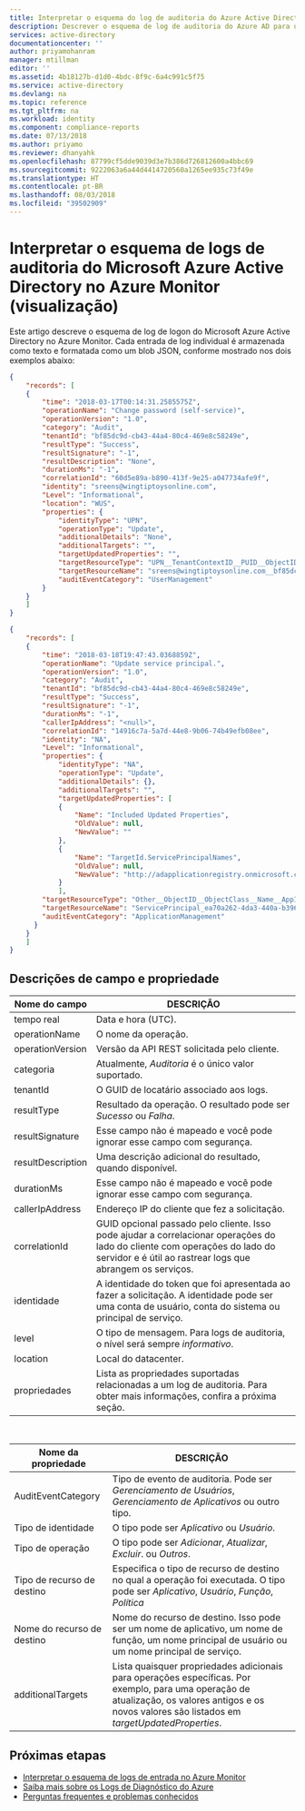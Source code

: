 ```yaml
---
title: Interpretar o esquema do log de auditoria do Azure Active Directory no Azure Monitor (visualização) | Microsoft Docs
description: Descrever o esquema de log de auditoria do Azure AD para uso no Azure Monitor (visualização)
services: active-directory
documentationcenter: ''
author: priyamohanram
manager: mtillman
editor: ''
ms.assetid: 4b18127b-d1d0-4bdc-8f9c-6a4c991c5f75
ms.service: active-directory
ms.devlang: na
ms.topic: reference
ms.tgt_pltfrm: na
ms.workload: identity
ms.component: compliance-reports
ms.date: 07/13/2018
ms.author: priyamo
ms.reviewer: dhanyahk
ms.openlocfilehash: 87799cf5dde9039d3e7b386d726812600a4bbc69
ms.sourcegitcommit: 9222063a6a44d4414720560a1265ee935c73f49e
ms.translationtype: HT
ms.contentlocale: pt-BR
ms.lasthandoff: 08/03/2018
ms.locfileid: "39502909"
---
```

# <a name="interpret-the-azure-ad-audit-logs-schema-in-azure-monitor-preview"></a>Interpretar o esquema de logs de auditoria do Microsoft Azure Active Directory no Azure Monitor (visualização)

Este artigo descreve o esquema de log de logon do Microsoft Azure Active Directory no Azure Monitor. Cada entrada de log individual é armazenada como texto e formatada como um blob JSON, conforme mostrado nos dois exemplos abaixo: 

```json
{ 
    "records": [ 
    { 
        "time": "2018-03-17T00:14:31.2585575Z", 
        "operationName": "Change password (self-service)",
        "operationVersion": "1.0",
        "category": "Audit", 
        "tenantId": "bf85dc9d-cb43-44a4-80c4-469e8c58249e", 
        "resultType": "Success", 
        "resultSignature": "-1", 
        "resultDescription": "None", 
        "durationMs": "-1", 
        "correlationId": "60d5e89a-b890-413f-9e25-a047734afe9f", 
        "identity": "sreens@wingtiptoysonline.com", 
        "Level": "Informational", 
        "location": "WUS", 
        "properties": { 
            "identityType": "UPN", 
            "operationType": "Update", 
            "additionalDetails": "None", 
            "additionalTargets": "", 
            "targetUpdatedProperties": "", 
            "targetResourceType": "UPN__TenantContextID__PUID__ObjectID__ObjectClass", 
            "targetResourceName": "sreens@wingtiptoysonline.com__bf85dc9d-cb43-44a4-80c4-469e8c58249e__1003BFFD9FEB17DB__7a408bdd-7d97-4574-8511-dd747b56465d__User", 
            "auditEventCategory": "UserManagement" 
        } 
    } 
    ] 
} 
```

```json
{ 
    "records": [ 
    { 
        "time": "2018-03-18T19:47:43.0368859Z", 
        "operationName": "Update service principal.", 
        "operationVersion": "1.0", 
        "category": "Audit", 
        "tenantId": "bf85dc9d-cb43-44a4-80c4-469e8c58249e", 
        "resultType": "Success", 
        "resultSignature": "-1", 
        "durationMs": "-1", 
        "callerIpAddress": "<null>", 
        "correlationId": "14916c7a-5a7d-44e8-9b06-74b49efb08ee", 
        "identity": "NA", 
        "Level": "Informational", 
        "properties": { 
            "identityType": "NA", 
            "operationType": "Update", 
            "additionalDetails": {}, 
            "additionalTargets": "", 
            "targetUpdatedProperties": [ 
            { 
                "Name": "Included Updated Properties", 
                "OldValue": null, 
                "NewValue": "" 
            }, 
            { 
                "Name": "TargetId.ServicePrincipalNames", 
                "OldValue": null, 
                "NewValue": "http://adapplicationregistry.onmicrosoft.com/salesforce.com/primary;cd3ed3de-93ee-400b-8b19-b61ef44a0f29" 
            } 
            ], 
        "targetResourceType": "Other__ObjectID__ObjectClass__Name__AppId__SPN", 
        "targetResourceName": "ServicePrincipal_ea70a262-4da3-440a-b396-9734ddfd9df2__ea70a262-4da3-440a-b396-9734ddfd9df2__ServicePrincipal__Salesforce__cd3ed3de-93ee-400b-8b19-b61ef44a0f29__http://adapplicationregistry.onmicrosoft.com/salesforce.com/primary;cd3ed3de-93ee-400b-8b19-b61ef44a0f29", 
        "auditEventCategory": "ApplicationManagement" 
      } 
    } 
    ] 
} 
```

## <a name="field-and-property-descriptions"></a>Descrições de campo e propriedade

| Nome do campo | DESCRIÇÃO |
|------------|-------------|
| tempo real       | Data e hora (UTC). |
| operationName | O nome da operação. |
| operationVersion | Versão da API REST solicitada pelo cliente. |
| categoria | Atualmente, *Auditoria* é o único valor suportado. |
| tenantId | O GUID de locatário associado aos logs. |
| resultType | Resultado da operação. O resultado pode ser *Sucesso* ou *Falha*. |
| resultSignature |  Esse campo não é mapeado e você pode ignorar esse campo com segurança. | 
| resultDescription | Uma descrição adicional do resultado, quando disponível. | 
| durationMs |  Esse campo não é mapeado e você pode ignorar esse campo com segurança. |
| callerIpAddress | Endereço IP do cliente que fez a solicitação. | 
| correlationId | GUID opcional passado pelo cliente. Isso pode ajudar a correlacionar operações do lado do cliente com operações do lado do servidor e é útil ao rastrear logs que abrangem os serviços. |
| identidade | A identidade do token que foi apresentada ao fazer a solicitação. A identidade pode ser uma conta de usuário, conta do sistema ou principal de serviço. |
| level | O tipo de mensagem. Para logs de auditoria, o nível será sempre *informativo*. |
| location | Local do datacenter. |
| propriedades | Lista as propriedades suportadas relacionadas a um log de auditoria. Para obter mais informações, confira a próxima seção. | 

<br>

| Nome da propriedade | DESCRIÇÃO |
|---------------|-------------|
| AuditEventCategory | Tipo de evento de auditoria. Pode ser *Gerenciamento de Usuários*, *Gerenciamento de Aplicativos* ou outro tipo.|
| Tipo de identidade | O tipo pode ser *Aplicativo* ou *Usuário*. |
| Tipo de operação | O tipo pode ser *Adicionar*, *Atualizar*, *Excluir*. ou *Outros*. |
| Tipo de recurso de destino | Especifica o tipo de recurso de destino no qual a operação foi executada. O tipo pode ser *Aplicativo*, *Usuário*, *Função*, *Política* | 
| Nome do recurso de destino | Nome do recurso de destino. Isso pode ser um nome de aplicativo, um nome de função, um nome principal de usuário ou um nome principal de serviço. |
| additionalTargets | Lista quaisquer propriedades adicionais para operações específicas. Por exemplo, para uma operação de atualização, os valores antigos e os novos valores são listados em *targetUpdatedProperties*. | 

## <a name="next-steps"></a>Próximas etapas

* [Interpretar o esquema de logs de entrada no Azure Monitor](reporting-azure-monitor-diagnostics-sign-in-log-schema.md)
* [Saiba mais sobre os Logs de Diagnóstico do Azure](https://docs.microsoft.com/azure/monitoring-and-diagnostics/monitoring-overview-of-diagnostic-logs)
* [Perguntas frequentes e problemas conhecidos](reporting-azure-monitor-diagnostics-overview.md#frequently-asked-questions)
